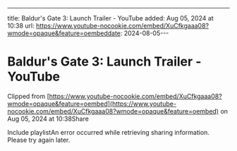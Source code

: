 ---
title: Baldur's Gate 3: Launch Trailer - YouTube
added: Aug 05, 2024 at 10:38
url: https://www.youtube-nocookie.com/embed/XuCfkgaaa08?wmode=opaque&feature=oembeddate: 2024-08-05---

# Baldur's Gate 3: Launch Trailer - YouTube

Clipped from [https://www.youtube-nocookie.com/embed/XuCfkgaaa08?wmode=opaque&feature=oembed](https://www.youtube-nocookie.com/embed/XuCfkgaaa08?wmode=opaque&feature=oembed) on Aug 05, 2024 at 10:38Share

Include playlistAn error occurred while retrieving sharing information. Please try again later.

